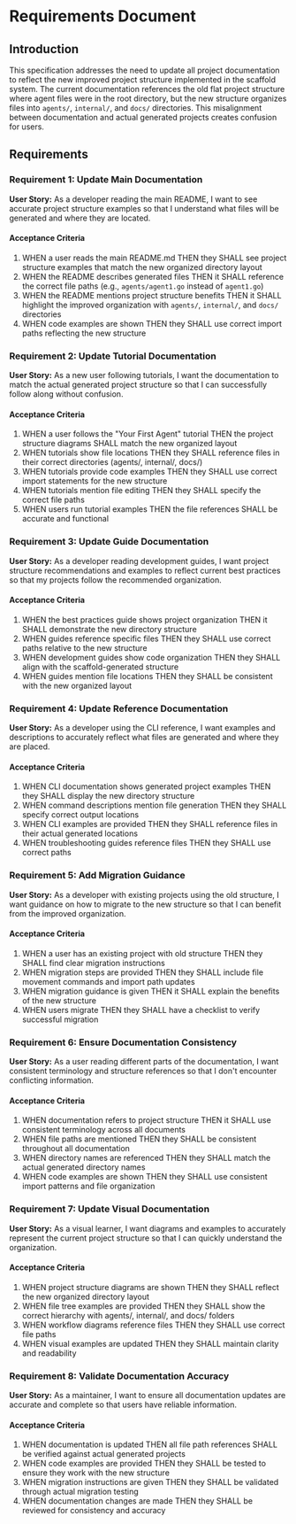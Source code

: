 # Requirements Document

## Introduction

This specification addresses the need to update all project documentation to reflect the new improved project structure implemented in the scaffold system. The current documentation references the old flat project structure where agent files were in the root directory, but the new structure organizes files into `agents/`, `internal/`, and `docs/` directories. This misalignment between documentation and actual generated projects creates confusion for users.

## Requirements

### Requirement 1: Update Main Documentation

**User Story:** As a developer reading the main README, I want to see accurate project structure examples so that I understand what files will be generated and where they are located.

#### Acceptance Criteria

1. WHEN a user reads the main README.md THEN they SHALL see project structure examples that match the new organized directory layout
2. WHEN the README describes generated files THEN it SHALL reference the correct file paths (e.g., `agents/agent1.go` instead of `agent1.go`)
3. WHEN the README mentions project structure benefits THEN it SHALL highlight the improved organization with `agents/`, `internal/`, and `docs/` directories
4. WHEN code examples are shown THEN they SHALL use correct import paths reflecting the new structure

### Requirement 2: Update Tutorial Documentation

**User Story:** As a new user following tutorials, I want the documentation to match the actual generated project structure so that I can successfully follow along without confusion.

#### Acceptance Criteria

1. WHEN a user follows the "Your First Agent" tutorial THEN the project structure diagrams SHALL match the new organized layout
2. WHEN tutorials show file locations THEN they SHALL reference files in their correct directories (agents/, internal/, docs/)
3. WHEN tutorials provide code examples THEN they SHALL use correct import statements for the new structure
4. WHEN tutorials mention file editing THEN they SHALL specify the correct file paths
5. WHEN users run tutorial examples THEN the file references SHALL be accurate and functional

### Requirement 3: Update Guide Documentation

**User Story:** As a developer reading development guides, I want project structure recommendations and examples to reflect current best practices so that my projects follow the recommended organization.

#### Acceptance Criteria

1. WHEN the best practices guide shows project organization THEN it SHALL demonstrate the new directory structure
2. WHEN guides reference specific files THEN they SHALL use correct paths relative to the new structure
3. WHEN development guides show code organization THEN they SHALL align with the scaffold-generated structure
4. WHEN guides mention file locations THEN they SHALL be consistent with the new organized layout

### Requirement 4: Update Reference Documentation

**User Story:** As a developer using the CLI reference, I want examples and descriptions to accurately reflect what files are generated and where they are placed.

#### Acceptance Criteria

1. WHEN CLI documentation shows generated project examples THEN they SHALL display the new directory structure
2. WHEN command descriptions mention file generation THEN they SHALL specify correct output locations
3. WHEN CLI examples are provided THEN they SHALL reference files in their actual generated locations
4. WHEN troubleshooting guides reference files THEN they SHALL use correct paths

### Requirement 5: Add Migration Guidance

**User Story:** As a developer with existing projects using the old structure, I want guidance on how to migrate to the new structure so that I can benefit from the improved organization.

#### Acceptance Criteria

1. WHEN a user has an existing project with old structure THEN they SHALL find clear migration instructions
2. WHEN migration steps are provided THEN they SHALL include file movement commands and import path updates
3. WHEN migration guidance is given THEN it SHALL explain the benefits of the new structure
4. WHEN users migrate THEN they SHALL have a checklist to verify successful migration

### Requirement 6: Ensure Documentation Consistency

**User Story:** As a user reading different parts of the documentation, I want consistent terminology and structure references so that I don't encounter conflicting information.

#### Acceptance Criteria

1. WHEN documentation refers to project structure THEN it SHALL use consistent terminology across all documents
2. WHEN file paths are mentioned THEN they SHALL be consistent throughout all documentation
3. WHEN directory names are referenced THEN they SHALL match the actual generated directory names
4. WHEN code examples are shown THEN they SHALL use consistent import patterns and file organization

### Requirement 7: Update Visual Documentation

**User Story:** As a visual learner, I want diagrams and examples to accurately represent the current project structure so that I can quickly understand the organization.

#### Acceptance Criteria

1. WHEN project structure diagrams are shown THEN they SHALL reflect the new organized directory layout
2. WHEN file tree examples are provided THEN they SHALL show the correct hierarchy with agents/, internal/, and docs/ folders
3. WHEN workflow diagrams reference files THEN they SHALL use correct file paths
4. WHEN visual examples are updated THEN they SHALL maintain clarity and readability

### Requirement 8: Validate Documentation Accuracy

**User Story:** As a maintainer, I want to ensure all documentation updates are accurate and complete so that users have reliable information.

#### Acceptance Criteria

1. WHEN documentation is updated THEN all file path references SHALL be verified against actual generated projects
2. WHEN code examples are provided THEN they SHALL be tested to ensure they work with the new structure
3. WHEN migration instructions are given THEN they SHALL be validated through actual migration testing
4. WHEN documentation changes are made THEN they SHALL be reviewed for consistency and accuracy